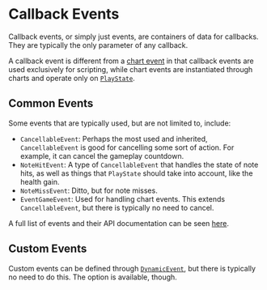 # Callback Events

Callback events, or simply just events, are containers of data for callbacks.
They are typically the only parameter of any callback.

A callback event is different from a [chart event](./chart-events.md) in that
callback events are used exclusively for scripting, while chart events are
instantiated through charts and operate only on [`PlayState`](./gameplay.md).

## Common Events

Some events that are typically used, but are not limited to, include:

* `CancellableEvent`: Perhaps the most used and inherited, `CancellableEvent`
  is good for cancelling some sort of action. For example, it can cancel the
  gameplay countdown.
* `NoteHitEvent`: A type of `CancellableEvent` that handles the state of note
  hits, as well as things that `PlayState` should take into account, like
  the health gain.
* `NoteMissEvent`: Ditto, but for note misses.
* `EventGameEvent`: Used for handling chart events. This extends
  `CancellableEvent`, but there is typically no need to cancel.

A full list of events and their API documentation can be seen
[here](https://codename-engine.com/api-docs/funkin/backend/scripting/events/).

## Custom Events

Custom events can be defined through [`DynamicEvent`](https://codename-engine.com/api-docs/funkin/backend/scripting/events/DynamicEvent),
but there is typically no need to do this. The option is available, though.
